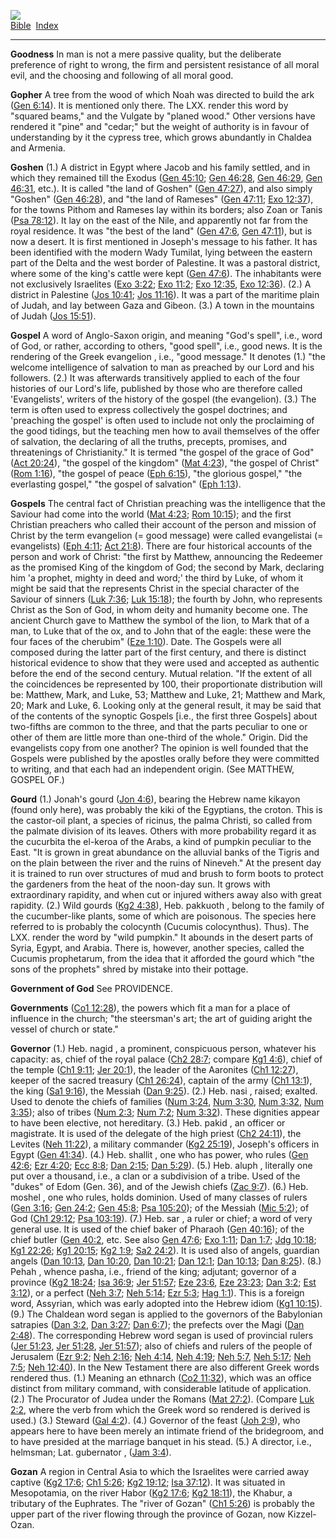[![](../../cdshop/ithlogo.png)](../../index)  
[Bible](../index)  [Index](index) 

------------------------------------------------------------------------

<span id="000">**Goodness**</span> In man is not a mere passive quality,
but the deliberate preference of right to wrong, the firm and persistent
resistance of all moral evil, and the choosing and following of all
moral good.

<span id="001">**Gopher**</span> A tree from the wood of which Noah was
directed to build the ark ([Gen 6:14](../kjv/gen006.htm#014)). It is
mentioned only there. The LXX. render this word by "squared beams," and
the Vulgate by "planed wood." Other versions have rendered it "pine" and
"cedar;" but the weight of authority is in favour of understanding by it
the cypress tree, which grows abundantly in Chaldea and Armenia.

<span id="002">**Goshen**</span> (1.) A district in Egypt where Jacob
and his family settled, and in which they remained till the Exodus ([Gen
45:10](../kjv/gen045.htm#010); [Gen 46:28](../kjv/gen046.htm#028), [Gen
46:29](../kjv/gen046.htm#029), [Gen 46:31](../kjv/gen046.htm#031),
etc.). It is called "the land of Goshen" ([Gen
47:27](../kjv/gen047.htm#027)), and also simply "Goshen" ([Gen
46:28](../kjv/gen046.htm#028)), and "the land of Rameses" ([Gen
47:11](../kjv/gen047.htm#011); [Exo 12:37](../kjv/exo012.htm#037)), for
the towns Pithom and Rameses lay within its borders; also Zoan or Tanis
([Psa 78:12](../kjv/psa078.htm#012)). It lay on the east of the Nile,
and apparently not far from the royal residence. It was "the best of the
land" ([Gen 47:6](../kjv/gen047.htm#006), [Gen
47:11](../kjv/gen047.htm#011)), but is now a desert. It is first
mentioned in Joseph's message to his father. It has been identified with
the modern Wady Tumilat, lying between the eastern part of the Delta and
the west border of Palestine. It was a pastoral district, where some of
the king's cattle were kept ([Gen 47:6](../kjv/gen047.htm#006)). The
inhabitants were not exclusively Israelites ([Exo
3:22](../kjv/exo003.htm#022); [Exo 11:2](../kjv/exo011.htm#002); [Exo
12:35](../kjv/exo012.htm#035), [Exo 12:36](../kjv/exo012.htm#036)). (2.)
A district in Palestine ([Jos 10:41](../kjv/jos010.htm#041); [Jos
11:16](../kjv/jos011.htm#016)). It was a part of the maritime plain of
Judah, and lay between Gaza and Gibeon. (3.) A town in the mountains of
Judah ([Jos 15:51](../kjv/jos015.htm#051)).

<span id="003">**Gospel**</span> A word of Anglo-Saxon origin, and
meaning "God's spell", i.e., word of God, or rather, according to
others, "good spell", i.e., good news. It is the rendering of the Greek
evangelion , i.e., "good message." It denotes (1.) "the welcome
intelligence of salvation to man as preached by our Lord and his
followers. (2.) It was afterwards transitively applied to each of the
four histories of our Lord's life, published by those who are therefore
called 'Evangelists', writers of the history of the gospel (the
evangelion). (3.) The term is often used to express collectively the
gospel doctrines; and 'preaching the gospel' is often used to include
not only the proclaiming of the good tidings, but the teaching men how
to avail themselves of the offer of salvation, the declaring of all the
truths, precepts, promises, and threatenings of Christianity." It is
termed "the gospel of the grace of God" ([Act
20:24](../kjv/act020.htm#024)), "the gospel of the kingdom" ([Mat
4:23](../kjv/mat004.htm#023)), "the gospel of Christ" ([Rom
1:16](../kjv/rom001.htm#016)), "the gospel of peace ([Eph
6:15](../kjv/eph006.htm#015)), "the glorious gospel," "the everlasting
gospel," "the gospel of salvation" ([Eph 1:13](../kjv/eph001.htm#013)).

<span id="004">**Gospels**</span> The central fact of Christian
preaching was the intelligence that the Saviour had come into the world
([Mat 4:23](../kjv/mat004.htm#023); [Rom 10:15](../kjv/rom010.htm#015));
and the first Christian preachers who called their account of the person
and mission of Christ by the term evangelion (= good message) were
called evangelistai (= evangelists) ([Eph 4:11](../kjv/eph004.htm#011);
[Act 21:8](../kjv/act021.htm#008)). There are four historical accounts
of the person and work of Christ: "the first by Matthew, announcing the
Redeemer as the promised King of the kingdom of God; the second by Mark,
declaring him 'a prophet, mighty in deed and word;' the third by Luke,
of whom it might be said that the represents Christ in the special
character of the Saviour of sinners ([Luk 7:36](../kjv/luk007.htm#036);
[Luk 15:18](../kjv/luk015.htm#018)); the fourth by John, who represents
Christ as the Son of God, in whom deity and humanity become one. The
ancient Church gave to Matthew the symbol of the lion, to Mark that of a
man, to Luke that of the ox, and to John that of the eagle: these were
the four faces of the cherubim" ([Eze 1:10](../kjv/eze001.htm#010)).
Date. The Gospels were all composed during the latter part of the first
century, and there is distinct historical evidence to show that they
were used and accepted as authentic before the end of the second
century. Mutual relation. "If the extent of all the coincidences be
represented by 100, their proportionate distribution will be: Matthew,
Mark, and Luke, 53; Matthew and Luke, 21; Matthew and Mark, 20; Mark and
Luke, 6. Looking only at the general result, it may be said that of the
contents of the synoptic Gospels \[i.e., the first three Gospels\] about
two-fifths are common to the three, and that the parts peculiar to one
or other of them are little more than one-third of the whole." Origin.
Did the evangelists copy from one another? The opinion is well founded
that the Gospels were published by the apostles orally before they were
committed to writing, and that each had an independent origin. (See
MATTHEW, GOSPEL OF.)

<span id="005">**Gourd**</span> (1.) Jonah's gourd ([Jon
4:6](../kjv/jon004.htm#006)), bearing the Hebrew name kikayon (found
only here), was probably the kiki of the Egyptians, the croton. This is
the castor-oil plant, a species of ricinus, the palma Christi, so called
from the palmate division of its leaves. Others with more probability
regard it as the cucurbita the el-keroa of the Arabs, a kind of pumpkin
peculiar to the East. "It is grown in great abundance on the alluvial
banks of the Tigris and on the plain between the river and the ruins of
Nineveh." At the present day it is trained to run over structures of mud
and brush to form boots to protect the gardeners from the heat of the
noon-day sun. It grows with extraordinary rapidity, and when cut or
injured withers away also with great rapidity. (2.) Wild gourds ([Kg2
4:38](../kjv/kg2004.htm#038)), Heb. pakkuoth , belong to the family of
the cucumber-like plants, some of which are poisonous. The species here
referred to is probably the colocynth (Cucumis colocynthus). Thus). The
LXX. render the word by "wild pumpkin." It abounds in the desert parts
of Syria, Egypt, and Arabia. There is, however, another species, called
the Cucumis prophetarum, from the idea that it afforded the gourd which
"the sons of the prophets" shred by mistake into their pottage.

<span id="006">**Government of God**</span> See PROVIDENCE.

<span id="007">**Governments**</span> ([Co1
12:28](../kjv/co1012.htm#028)), the powers which fit a man for a place
of influence in the church; "the steersman's art; the art of guiding
aright the vessel of church or state."

<span id="008">**Governor**</span> (1.) Heb. nagid , a prominent,
conspicuous person, whatever his capacity: as, chief of the royal palace
([Ch2 28:7](../kjv/ch2028.htm#007); compare [Kg1
4:6](../kjv/kg1004.htm#006)), chief of the temple ([Ch1
9:11](../kjv/ch1009.htm#011); [Jer 20:1](../kjv/jer020.htm#001)), the
leader of the Aaronites ([Ch1 12:27](../kjv/ch1012.htm#027)), keeper of
the sacred treasury ([Ch1 26:24](../kjv/ch1026.htm#024)), captain of the
army ([Ch1 13:1](../kjv/ch1013.htm#001)), the king ([Sa1
9:16](../kjv/sa1009.htm#016)), the Messiah ([Dan
9:25](../kjv/dan009.htm#025)). (2.) Heb. nasi , raised; exalted. Used to
denote the chiefs of families ([Num 3:24](../kjv/num003.htm#024), [Num
3:30](../kjv/num003.htm#030), [Num 3:32](../kjv/num003.htm#032), [Num
3:35](../kjv/num003.htm#035)); also of tribes ([Num
2:3](../kjv/num002.htm#003); [Num 7:2](../kjv/num007.htm#002); [Num
3:32](../kjv/num003.htm#032)). These dignities appear to have been
elective, not hereditary. (3.) Heb. pakid , an officer or magistrate. It
is used of the delegate of the high priest ([Ch2
24:11](../kjv/ch2024.htm#011)), the Levites ([Neh
11:22](../kjv/neh011.htm#022)), a military commander ([Kg2
25:19](../kjv/kg2025.htm#019)), Joseph's officers in Egypt ([Gen
41:34](../kjv/gen041.htm#034)). (4.) Heb. shallit , one who has power,
who rules ([Gen 42:6](../kjv/gen042.htm#006); [Ezr
4:20](../kjv/ezr004.htm#020); [Ecc 8:8](../kjv/ecc008.htm#008); [Dan
2:15](../kjv/dan002.htm#015); [Dan 5:29](../kjv/dan005.htm#029)). (5.)
Heb. aluph , literally one put over a thousand, i.e., a clan or a
subdivision of a tribe. Used of the "dukes" of Edom (Gen. 36), and of
the Jewish chiefs ([Zac 9:7](../kjv/zac009.htm#007)). (6.) Heb. moshel ,
one who rules, holds dominion. Used of many classes of rulers ([Gen
3:16](../kjv/gen003.htm#016); [Gen 24:2](../kjv/gen024.htm#002); [Gen
45:8](../kjv/gen045.htm#008); [Psa 105:20](../kjv/psa105.htm#020)); of
the Messiah ([Mic 5:2](../kjv/mic005.htm#002)); of God ([Ch1
29:12](../kjv/ch1029.htm#012); [Psa 103:19](../kjv/psa103.htm#019)).
(7.) Heb. sar , a ruler or chief; a word of very general use. It is used
of the chief baker of Pharaoh ([Gen 40:16](../kjv/gen040.htm#016)); of
the chief butler ([Gen 40:2](../kjv/gen040.htm#002), etc. See also [Gen
47:6](../kjv/gen047.htm#006); [Exo 1:11](../kjv/exo001.htm#011); [Dan
1:7](../kjv/dan001.htm#007); [Jdg 10:18](../kjv/jdg010.htm#018); [Kg1
22:26](../kjv/kg1022.htm#026); [Kg1 20:15](../kjv/kg1020.htm#015); [Kg2
1:9](../kjv/kg2001.htm#009); [Sa2 24:2](../kjv/sa2024.htm#002)). It is
used also of angels, guardian angels ([Dan
10:13](../kjv/dan010.htm#013), [Dan 10:20](../kjv/dan010.htm#020), [Dan
10:21](../kjv/dan010.htm#021); [Dan 12:1](../kjv/dan012.htm#001); [Dan
10:13](../kjv/dan010.htm#013); [Dan 8:25](../kjv/dan008.htm#025)). (8.)
Pehah , whence pasha, i.e., friend of the king; adjutant; governor of a
province ([Kg2 18:24](../kjv/kg2018.htm#024); [Isa
36:9](../kjv/isa036.htm#009); [Jer 51:57](../kjv/jer051.htm#057); [Eze
23:6](../kjv/eze023.htm#006), [Eze 23:23](../kjv/eze023.htm#023); [Dan
3:2](../kjv/dan003.htm#002); [Est 3:12](../kjv/est003.htm#012)), or a
perfect ([Neh 3:7](../kjv/neh003.htm#007); [Neh
5:14](../kjv/neh005.htm#014); [Ezr 5:3](../kjv/ezr005.htm#003); [Hag
1:1](../kjv/hag001.htm#001)). This is a foreign word, Assyrian, which
was early adopted into the Hebrew idiom ([Kg1
10:15](../kjv/kg1010.htm#015)). (9.) The Chaldean word segan is applied
to the governors of the Babylonian satrapies ([Dan
3:2](../kjv/dan003.htm#002), [Dan 3:27](../kjv/dan003.htm#027); [Dan
6:7](../kjv/dan006.htm#007)); the prefects over the Magi ([Dan
2:48](../kjv/dan002.htm#048)). The corresponding Hebrew word segan is
used of provincial rulers ([Jer 51:23](../kjv/jer051.htm#023), [Jer
51:28](../kjv/jer051.htm#028), [Jer 51:57](../kjv/jer051.htm#057)); also
of chiefs and rulers of the people of Jerusalem ([Ezr
9:2](../kjv/ezr009.htm#002); [Neh 2:16](../kjv/neh002.htm#016); [Neh
4:14](../kjv/neh004.htm#014), [Neh 4:19](../kjv/neh004.htm#019); [Neh
5:7](../kjv/neh005.htm#007), [Neh 5:17](../kjv/neh005.htm#017); [Neh
7:5](../kjv/neh007.htm#005); [Neh 12:40](../kjv/neh012.htm#040)). In the
New Testament there are also different Greek words rendered thus. (1.)
Meaning an ethnarch ([Co2 11:32](../kjv/co2011.htm#032)), which was an
office distinct from military command, with considerable latitude of
application. (2.) The Procurator of Judea under the Romans ([Mat
27:2](../kjv/mat027.htm#002)). (Compare [Luk
2:2](../kjv/luk002.htm#002), where the verb from which the Greek word so
rendered is derived is used.) (3.) Steward ([Gal
4:2](../kjv/gal004.htm#002)). (4.) Governor of the feast ([Joh
2:9](../kjv/joh002.htm#009)), who appears here to have been merely an
intimate friend of the bridegroom, and to have presided at the marriage
banquet in his stead. (5.) A director, i.e., helmsman; Lat. gubernator ,
([Jam 3:4](../kjv/jam003.htm#004)).

<span id="009">**Gozan**</span> A region in Central Asia to which the
Israelites were carried away captive ([Kg2 17:6](../kjv/kg2017.htm#006);
[Ch1 5:26](../kjv/ch1005.htm#026); [Kg2 19:12](../kjv/kg2019.htm#012);
[Isa 37:12](../kjv/isa037.htm#012)). It was situated in Mesopotamia, on
the river Habor ([Kg2 17:6](../kjv/kg2017.htm#006); [Kg2
18:11](../kjv/kg2018.htm#011)), the Khabur, a tributary of the
Euphrates. The "river of Gozan" ([Ch1 5:26](../kjv/ch1005.htm#026)) is
probably the upper part of the river flowing through the province of
Gozan, now Kizzel-Ozan.
